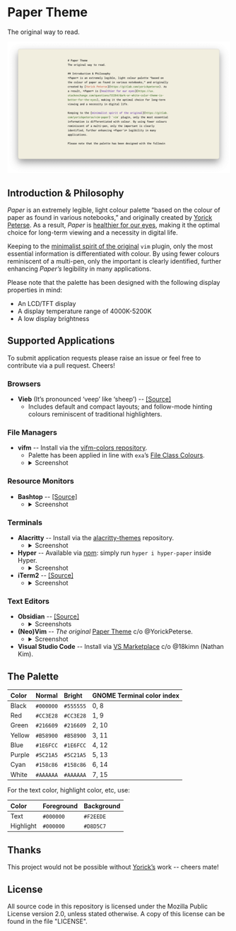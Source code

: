 # Paper Theme
The original way to read.

![paper-theme](screenshots/header.png)

## Introduction & Philosophy
*Paper* is an extremely legible, light colour palette “based on the colour of paper as found in various notebooks,” and originally created by [Yorick Peterse](https://gitlab.com/yorickpeterse). As a result, *Paper* is [healthier for our eyes](https://ux.stackexchange.com/questions/53264/dark-or-white-color-theme-is-better-for-the-eyes), making it the optimal choice for long-term viewing and a necessity in digital life.

Keeping to the [minimalist spirit of the original](https://gitlab.com/yorickpeterse/vim-paper) `vim` plugin, only the most essential information is differentiated with colour. By using fewer colours reminiscent of a multi-pen, only the important is clearly identified, further enhancing *Paper’s* legibility in many applications.

Please note that the palette has been designed with the following display properties in mind:

- An LCD/TFT display
- A display temperature range of 4000K-5200K
- A low display brightness

## Supported Applications
To submit application requests please raise an issue or feel free to contribute via a pull request. Cheers!

### Browsers
- **Vieb** (It’s pronounced ‘veep’ like ‘sheep’) -- [[Source]](themes/vieb)
    - Includes default and compact layouts; and follow-mode hinting colours reminiscent of traditional highlighters.
### File Managers
- **vifm** -- Install via the [vifm-colors repository](https://github.com/vifm/vifm-colors/).
    - Palette has been applied in line with `exa`’s [File Class Colours](https://the.exa.website/docs/colour-themes).
    - <details>
        <summary>Screenshot</summary>
        <p>
            <img src='screenshots/vifm-eg.png'></img>
        </p>
    </details>
### Resource Monitors
- **Bashtop** -- [[Source]](themes/bashtop)
    - <details>
        <summary>Screenshot</summary>
        <p>
             <img src='screenshots/btop-eg.png'></img>
        </p>
     </details>
### Terminals
- **Alacritty** -- Install via the [alacritty-themes](https://github.com/rajasegar/alacritty-themes) repository.
    - <details>
        <summary>Screenshot</summary>
        <p>
             <img src='screenshots/alacritty-eg.png'></img>
        </p>
     </details>
- **Hyper** -- Available via [npm](https://www.npmjs.com/package/hyper-paper): simply run `hyper i hyper-paper` inside Hyper.
    - <details>
        <summary>Screenshot</summary>
        <p>
             <img src='screenshots/hyper-eg.png'></img>
        </p>
     </details>
- **iTerm2** -- [[Source]](themes/iterm)
    - <details>
        <summary>Screenshot</summary>
        <p>
             <img src='screenshots/iterm-eg.png'></img>
        </p>
     </details>
### Text Editors
- **Obsidian** -- [[Source]](themes/obsidian)
    - <details>
        <summary>Screenshots</summary>
        <p>
             <img src='screenshots/paper-obs-eg.png'></img></br>
             <img src='screenshots/paper-obs-eg0.png'></img>
        </p>
     </details>
- **(Neo)Vim** -- *The original* [Paper Theme](https://gitlab.com/yorickpeterse/vim-paper) c/o @YorickPeterse.
    - <details>
        <summary>Screenshot</summary>
        <p>
             <img src='screenshots/vim-eg.png'></img>
        </p>
     </details>
- **Visual Studio Code** -- Install via [VS Marketplace](https://marketplace.visualstudio.com/items?itemName=18kimn.notebook-theme) c/o @18kimn (Nathan Kim).

## The Palette

| Color   | Normal    | Bright    | GNOME Terminal color index
|:--------|:----------|:----------|:--------------------------
| Black   | `#000000` | `#555555` | 0, 8
| Red     | `#CC3E28` | `#CC3E28` | 1, 9
| Green   | `#216609` | `#216609` | 2, 10
| Yellow  | `#B58900` | `#B58900` | 3, 11
| Blue    | `#1E6FCC` | `#1E6FCC` | 4, 12
| Purple  | `#5C21A5` | `#5C21A5` | 5, 13
| Cyan    | `#158c86` | `#158c86` | 6, 14
| White   | `#AAAAAA` | `#AAAAAA` | 7, 15

For the text color, highlight color, etc, use:

| Color     | Foreground | Background
|:----------|:-----------|:------------
| Text      | `#000000`  | `#F2EEDE`
| Highlight | `#000000`  | `#D8D5C7`

## Thanks
This project would not be possible without [Yorick’s](https://gitlab.com/yorickpeterse) work -- cheers mate!

## License
All source code in this repository is licensed under the Mozilla Public License version 2.0, unless stated otherwise. A copy of this license can be found in the file "LICENSE".

